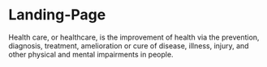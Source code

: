 # Landing-Page
Health care, or healthcare, is the improvement of health via the prevention, diagnosis, treatment, amelioration or cure of disease, illness, injury, and other physical and mental impairments in people.
